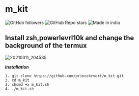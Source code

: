 # m_kit

![GitHub followers](https://img.shields.io/github/followers/princekrvert?style=for-the-badge)
![GitHub Repo stars](https://img.shields.io/github/stars/princekrvert/m_kit?style=for-the-badge)
![Made in india](https://img.shields.io/badge/MADE%20IN%20-INDIA-red?style=for-the-badge&logo=appveyor)
## Install zsh,powerlevrl10k and change the background of the termux


![20210311_204535](https://user-images.githubusercontent.com/56459297/110884572-4cb8f200-830b-11eb-93eb-8d98c10fead4.jpg)

___Installation___

```
1. git clone https://github.com/princekrvert/m_kit.git
2. cd m_kit
3. chomd +x m_kit.sh
4. ./m_kit.sh
```
